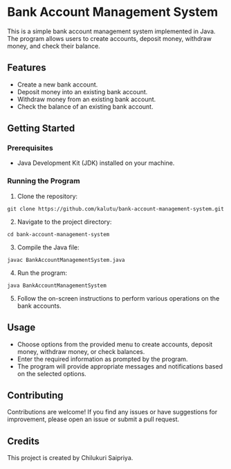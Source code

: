# Bank Account Management System
This is a simple bank account management system implemented in Java. The program allows users to create accounts, deposit money, withdraw money, and check their balance.

## Features
- Create a new bank account.
- Deposit money into an existing bank account.
- Withdraw money from an existing bank account.
- Check the balance of an existing bank account.

## Getting Started

### Prerequisites
- Java Development Kit (JDK) installed on your machine.

### Running the Program
1. Clone the repository:
```
git clone https://github.com/kalutu/bank-account-management-system.git
```

2. Navigate to the project directory:
```
cd bank-account-management-system
```

3. Compile the Java file:
```
javac BankAccountManagementSystem.java
```

4. Run the program:
```
java BankAccountManagementSystem
```

5. Follow the on-screen instructions to perform various operations on the bank accounts.

## Usage
- Choose options from the provided menu to create accounts, deposit money, withdraw money, or check balances.
- Enter the required information as prompted by the program.
- The program will provide appropriate messages and notifications based on the selected options.

## Contributing
Contributions are welcome! If you find any issues or have suggestions for improvement, please open an issue or submit a pull request.

## Credits
This project is created by Chilukuri Saipriya.
